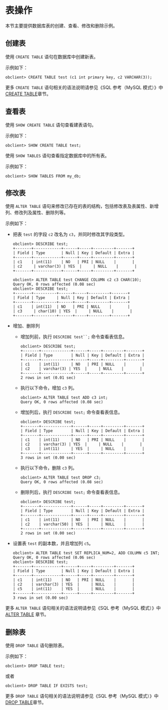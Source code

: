 表操作 
========================

本节主要提供数据库表的创建、查看、修改和删除示例。

创建表 
------------------------

使用 `CREATE TABLE` 语句在数据库中创建新表。

示例如下：

    obclient> CREATE TABLE test (c1 int primary key, c2 VARCHAR(3));



更多 `CREATE TABLE` 语句相关的语法说明请参见《SQL 参考（MySQL 模式）》中 [CREATE TABLE](t1944409.html#topic-1944409)章节。

查看表 
------------------------

使用 `SHOW CREATE TABLE` 语句查看建表语句。

示例如下：

    obclient> SHOW CREATE TABLE test;



使用 `SHOW TABLES` 语句查看指定数据库中的所有表。

示例如下：

    obclient> SHOW TABLES FROM my_db;



修改表 
------------------------

使用 `ALTER TABLE` 语句来修改已存在的表的结构，包括修改表及表属性、新增列、修改列及属性、删除列等。

示例如下：

* 把表 `test` 的字段 `c2` 改名为 `c3`，并同时修改其字段类型。

      obclient> DESCRIBE test;
      +-------+------------+------+-----+---------+-------+
      | Field | Type       | Null | Key | Default | Extra |
      +-------+------------+------+-----+---------+-------+
      | c1    | int(11)    | NO   | PRI | NULL    |       |
      | c2     | varchar(3) | YES  |     | NULL    |       |
      +-------+------------+------+-----+---------+-------+
      
      obclient> ALTER TABLE test CHANGE COLUMN c2 c3 CHAR(10);
      Query OK, 0 rows affected (0.08 sec)
      obclient> DESCRIBE test;
      +-------+----------+------+-----+---------+-------+
      | Field | Type     | Null | Key | Default | Extra |
      +-------+----------+------+-----+---------+-------+
      | c1    | int(11)  | NO   | PRI | NULL    |       |
      | c3     | char(10) | YES  |     | NULL    |       |
      +-------+----------+------+-----+---------+-------+

  

* 增加、删除列

  * 增加列前，执行 `DESCRIBE test``;` 命令查看表信息。

        obclient> DESCRIBE test;
        +-------+-------------+------+-----+---------+-------+
        | Field | Type        | Null | Key | Default | Extra |
        +-------+-------------+------+-----+---------+-------+
        | c1    | int(11)     | NO   | PRI | NULL    |       |
        | c2    | varchar(3) | YES  |     | NULL    |       |
        +-------+-------------+------+-----+---------+-------+
        2 rows in set (0.01 sec)

    
  
  * 执行以下命令，增加 `c3` 列。

        obclient> ALTER TABLE test ADD c3 int;
        Query OK, 0 rows affected (0.08 sec)

    
  
  * 增加列后，执行 `DESCRIBE test;` 命令查看表信息。

        obclient> DESCRIBE test;
        +-------+-------------+------+-----+---------+-------+
        | Field | Type        | Null | Key | Default | Extra |
        +-------+-------------+------+-----+---------+-------+
        | c1    | int(11)     | NO   | PRI | NULL    |       |
        | c2    | varchar(3) | YES  |     | NULL    |       |
        | c3    | int(11)     | YES  |     | NULL    |       |
        +-------+-------------+------+-----+---------+-------+
        3 rows in set (0.00 sec)

    
  
  * 执行以下命令，删除 `c3` 列。

        obclient> ALTER TABLE test DROP c3;
        Query OK, 0 rows affected (0.08 sec)

    
  
  * 删除列后，执行 `DESCRIBE test;` 命令查看表信息。

        obclient> DESCRIBE test;
        +-------+-------------+------+-----+---------+-------+
        | Field | Type        | Null | Key | Default | Extra |
        +-------+-------------+------+-----+---------+-------+
        | c1    | int(11)     | NO   | PRI | NULL    |       |
        | c2    | varchar(50) | YES  |     | NULL    |       |
        +-------+-------------+------+-----+---------+-------+
        2 rows in set (0.00 sec)

    
  

  

* 设置表 `test` 的副本数，并且增加列 `c5`。

      obclient> ALTER TABLE test SET REPLICA_NUM=2, ADD COLUMN c5 INT;
      Query OK, 0 rows affected (0.06 sec)
      obclient> DESCRIBE test;
      +-------+------------+------+-----+---------+-------+
      | Field | Type       | Null | Key | Default | Extra |
      +-------+------------+------+-----+---------+-------+
      | c1    | int(11)    | NO   | PRI | NULL    |       |
      | c2    | varchar(3) | YES  |     | NULL    |       |
      | c5    | int(11)    | YES  |     | NULL    |       |
      +-------+------------+------+-----+---------+-------+
      3 rows in set (0.00 sec)

  




更多 `ALTER TABLE` 语句相关的语法说明请参见《SQL 参考（MySQL 模式）》中 [ALTER TABLE](t1944399.html#topic-1944399) 章节。

删除表 
------------------------

使用 `DROP TABLE` 语句删除表。

示例如下：

    obclient> DROP TABLE test;



或者

    obclient> DROP TABLE IF EXISTS test;



更多 `DROP TABLE` 语句相关的语法说明请参见《SQL 参考（MySQL 模式）》中 [DROP TABLE](t1944420.html#topic-2616644)章节。
